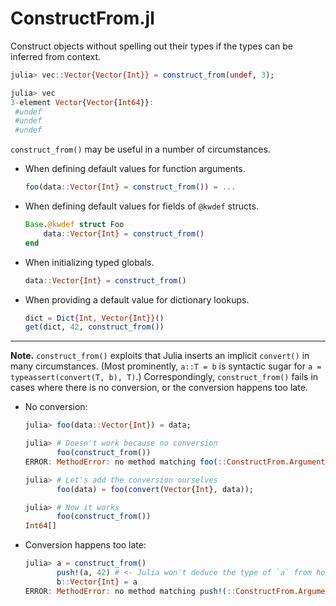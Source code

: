 # ConstructFrom.jl

Construct objects without spelling out their types if the types can be inferred from context.

```julia
julia> vec::Vector{Vector{Int}} = construct_from(undef, 3);

julia> vec
3-element Vector{Vector{Int64}}:
 #undef
 #undef
 #undef
```

`construct_from()` may be useful in a number of circumstances.

- When defining default values for function arguments.
  ```julia
  foo(data::Vector{Int} = construct_from()) = ...
  ```

- When defining default values for fields of `@kwdef` structs.
  ```julia
  Base.@kwdef struct Foo
      data::Vector{Int} = construct_from()
  end
  ```

- When initializing typed globals.
  ```julia
  data::Vector{Int} = construct_from()
  ```

- When providing a default value for dictionary lookups.
  ```julia
  dict = Dict{Int, Vector{Int}}()
  get(dict, 42, construct_from())
  ```

---

**Note.** `construct_from()` exploits that Julia inserts an implicit `convert()` in many circumstances. (Most prominently, `a::T = b` is syntactic sugar for `a = typeassert(convert(T, b), T)`.) Correspondingly, `construct_from()` fails in cases where there is no conversion, or the conversion happens too late.

- No conversion:

  ```julia
  julia> foo(data::Vector{Int}) = data;

  julia> # Doesn't work because no conversion
         foo(construct_from())
  ERROR: MethodError: no method matching foo(::ConstructFrom.Arguments{...})

  julia> # Let's add the conversion ourselves
         foo(data) = foo(convert(Vector{Int}, data));

  julia> # Now it works
         foo(construct_from())
  Int64[]
  ```

- Conversion happens too late:
  ```julia
  julia> a = construct_from()
         push!(a, 42) # <- Julia won't deduce the type of `a` from how it's used later
         b::Vector{Int} = a
  ERROR: MethodError: no method matching push!(::ConstructFrom.Arguments{...}, ::Int64)
  ```